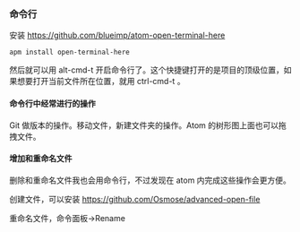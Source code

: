 ### 命令行

安装 https://github.com/blueimp/atom-open-terminal-here

```
apm install open-terminal-here

```
然后就可以用 alt-cmd-t 开启命令行了。这个快捷键打开的是项目的顶级位置，如果想要打开当前文件所在位置，就用 ctrl-cmd-t 。

#### 命令行中经常进行的操作

Git 做版本的操作。移动文件，新建文件夹的操作。Atom 的树形图上面也可以拖拽文件。

#### 增加和重命名文件

删除和重命名文件我也会用命令行，不过发现在 atom 内完成这些操作会更方便。

创建文件，可以安装 https://github.com/Osmose/advanced-open-file

重命名文件，命令面板->Rename
